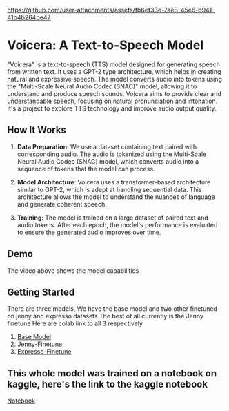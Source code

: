 

https://github.com/user-attachments/assets/fb6ef33e-7ae8-45e6-b941-41b4b264be47

# Voicera: A Text-to-Speech Model

"Voicera" is a text-to-speech (TTS) model designed for generating speech from written text. It uses a GPT-2 type architecture, which helps in creating natural and expressive speech. 
The model converts audio into tokens using the "Multi-Scale Neural Audio Codec (SNAC)" model, allowing it to understand and produce speech sounds. 
Voicera aims to provide clear and understandable speech, focusing on natural pronunciation and intonation. It's a project to explore TTS technology and improve audio output quality.

## How It Works

1. **Data Preparation**: We use a dataset containing text paired with corresponding audio. The audio is tokenized using the Multi-Scale Neural Audio Codec (SNAC) model, which converts audio into a sequence of tokens that the model can process.

2. **Model Architecture**: Voicera uses a transformer-based architecture similar to GPT-2, which is adept at handling sequential data. This architecture allows the model to understand the nuances of language and generate coherent speech.

3. **Training**: The model is trained on a large dataset of paired text and audio tokens. After each epoch, the model's performance is evaluated to ensure the generated audio improves over time.




## Demo

The video above shows the model capabilities 

## Getting Started

There are three models, We have the base model and two other finetuned on jenny and expresso datasets
The best of all currently is the Jenny finetune
Here are colab link to all 3 respectively
1. [Base Model](https://colab.research.google.com/drive/10nPKliRs1C3ofv2J16_HGDlmzfd-yBtj#scrollTo=r17orAuZ45Q2)
2. [Jenny-Finetune](https://colab.research.google.com/drive/1MSzGGqIhGYVCn76alsX9oBzwC4EtOQSR#scrollTo=Oz0DG-MtovBw)
3. [Expresso-Finetune](https://colab.research.google.com/drive/1wzwSOtpT1CpEMvbcjvvgEKQZoQa5bX2p#scrollTo=YrBUwCNYmmUW&uniqifier=1)

## This whole model was trained on a notebook on kaggle, here's the link to the kaggle notebook
[Notebook](https://www.kaggle.com/code/dillisecond/tts-snac-base/edit)


